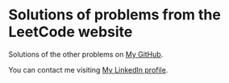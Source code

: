 # Solutions of problems from the LeetCode website

Solutions of the other problems on [My GitHub](https://github.com/syziel1).

You can contact me visiting [My LinkedIn profile](https://www.linkedin.com/in/sylwekpl/).
